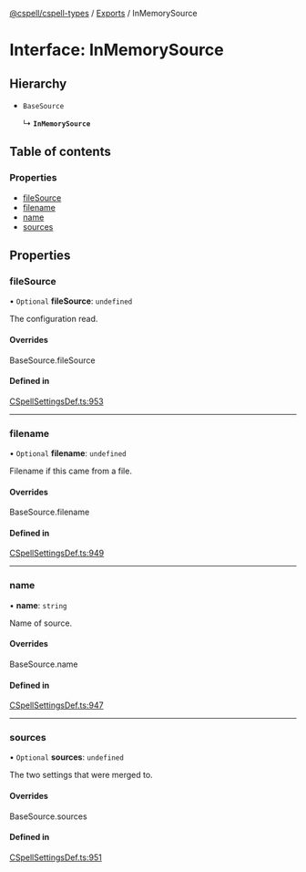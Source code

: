 [@cspell/cspell-types](../README.md) / [Exports](../modules.md) / InMemorySource

# Interface: InMemorySource

## Hierarchy

- `BaseSource`

  ↳ **`InMemorySource`**

## Table of contents

### Properties

- [fileSource](InMemorySource.md#filesource)
- [filename](InMemorySource.md#filename)
- [name](InMemorySource.md#name)
- [sources](InMemorySource.md#sources)

## Properties

### fileSource

• `Optional` **fileSource**: `undefined`

The configuration read.

#### Overrides

BaseSource.fileSource

#### Defined in

[CSpellSettingsDef.ts:953](https://github.com/streetsidesoftware/cspell/blob/aeb24c4/packages/cspell-types/src/CSpellSettingsDef.ts#L953)

___

### filename

• `Optional` **filename**: `undefined`

Filename if this came from a file.

#### Overrides

BaseSource.filename

#### Defined in

[CSpellSettingsDef.ts:949](https://github.com/streetsidesoftware/cspell/blob/aeb24c4/packages/cspell-types/src/CSpellSettingsDef.ts#L949)

___

### name

• **name**: `string`

Name of source.

#### Overrides

BaseSource.name

#### Defined in

[CSpellSettingsDef.ts:947](https://github.com/streetsidesoftware/cspell/blob/aeb24c4/packages/cspell-types/src/CSpellSettingsDef.ts#L947)

___

### sources

• `Optional` **sources**: `undefined`

The two settings that were merged to.

#### Overrides

BaseSource.sources

#### Defined in

[CSpellSettingsDef.ts:951](https://github.com/streetsidesoftware/cspell/blob/aeb24c4/packages/cspell-types/src/CSpellSettingsDef.ts#L951)
